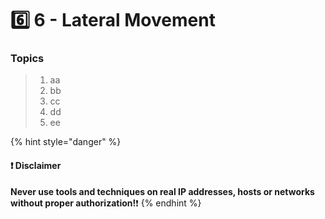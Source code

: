 # 6️⃣ 6 - Lateral Movement

### Topics

> 1. aa
> 2. bb
> 3. cc
> 4. dd
> 5. ee







{% hint style="danger" %}
#### ❗ Disclaimer&#x20;

**Never use tools and techniques on real IP addresses, hosts or networks without proper     authorization!**❗
{% endhint %}
